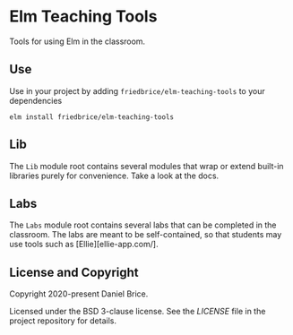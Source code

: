 # Elm Teaching Tools

Tools for using Elm in the classroom.


## Use

Use in your project by adding `friedbrice/elm-teaching-tools` to your dependencies

    elm install friedbrice/elm-teaching-tools


## Lib

The `Lib` module root contains several modules that wrap or extend built-in libraries purely for convenience. Take a look at the docs.


## Labs

The `Labs` module root contains several labs that can be completed in the classroom. The labs are meant to be self-contained, so that students may use tools such as [Ellie][ellie-app.com/].


## License and Copyright

Copyright 2020-present Daniel Brice.

Licensed under the BSD 3-clause license. See the _LICENSE_ file in the project repository for details.
